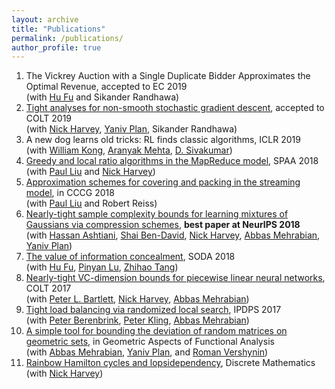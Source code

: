 ```yaml
---
layout: archive
title: "Publications"
permalink: /publications/
author_profile: true
---
```


1. The Vickrey Auction with a Single Duplicate Bidder Approximates the Optimal Revenue, accepted to EC 2019 <br>
(with [Hu Fu](http://www.fuhuthu.com/) and Sikander Randhawa)
1. [Tight analyses for non-smooth stochastic gradient descent](https://arxiv.org/abs/1812.05217), accepted to COLT 2019 <br>
(with [Nick Harvey](https://www.cs.ubc.ca/~nickhar/), [Yaniv Plan](http://www.yanivplan.com/), Sikander Randhawa)
1. A new dog learns old tricks: RL finds classic algorithms, ICLR 2019 <br>
(with [William Kong](http://wwkong.github.io/), [Aranyak Mehta](https://ai.google/research/people/author31656), [D. Sivakumar](https://ai.google/research/people/DSivakumar))
1. [Greedy and local ratio algorithms in the MapReduce model](https://arxiv.org/abs/1806.06421), SPAA 2018 <br>
(with [Paul Liu](https://cs.stanford.edu/people/paulliu/) and [Nick Harvey](https://www.cs.ubc.ca/~nickhar/))
1. [Approximation schemes for covering and packing in the streaming model](https://arxiv.org/abs/1706.09533), in CCCG 2018 <br>
(with [Paul Liu](https://cs.stanford.edu/people/paulliu/) and Robert Reiss)
1. [Nearly-tight sample complexity bounds for learning mixtures of Gaussians via compression schemes](https://arxiv.org/abs/1710.05209), **best paper at NeurIPS 2018**<br>
(with [Hassan Ashtiani](https://www.cas.mcmaster.ca/ashtiani/), [Shai Ben-David](https://cs.uwaterloo.ca/~shai/), [Nick Harvey](https://www.cs.ubc.ca/~nickhar/), [Abbas Mehrabian](https://www.cs.mcgill.ca/~amehra13/), [Yaniv Plan](http://www.yanivplan.com/))
1. [The value of information concealment](https://arxiv.org/abs/1707.05875), SODA 2018<br>
(with [Hu Fu](http://www.fuhuthu.com/), [Pinyan Lu](http://itcs.shufe.edu.cn/pinyan/), [Zhihao Tang](https://i.cs.hku.hk/~zhtang/))
1. [Nearly-tight VC-dimension bounds for piecewise linear neural networks](https://arxiv.org/abs/1703.02930), COLT 2017<br>
(with [Peter L. Bartlett](https://www.stat.berkeley.edu/~bartlett/), [Nick Harvey](https://www.cs.ubc.ca/~nickhar/), [Abbas Mehrabian](https://www.cs.mcgill.ca/~amehra13/))
1. [Tight load balancing via randomized local search](https://arxiv.org/abs/1706.09997), IPDPS 2017 <br>
(with [Peter Berenbrink](https://www.cs.sfu.ca/~petra/), [Peter Kling](https://academic.pkling.de/), [Abbas Mehrabian](https://www.cs.mcgill.ca/~amehra13/))
1. [A simple tool for bounding the deviation of random matrices on geometric sets](https://arxiv.org/abs/1603.00897), in Geometric Aspects of Functional Analysis<br>
(with [Abbas Mehrabian](https://www.cs.mcgill.ca/~amehra13/), [Yaniv Plan](http://www.yanivplan.com/), and [Roman Vershynin](https://www.math.uci.edu/~rvershyn/))
1. [Rainbow Hamilton cycles and lopsidependency](https://www.cs.ubc.ca/~cvliaw/papers/LLLHamilton.pdf), Discrete Mathematics<br>
(with [Nick Harvey](https://www.cs.ubc.ca/~nickhar/))
